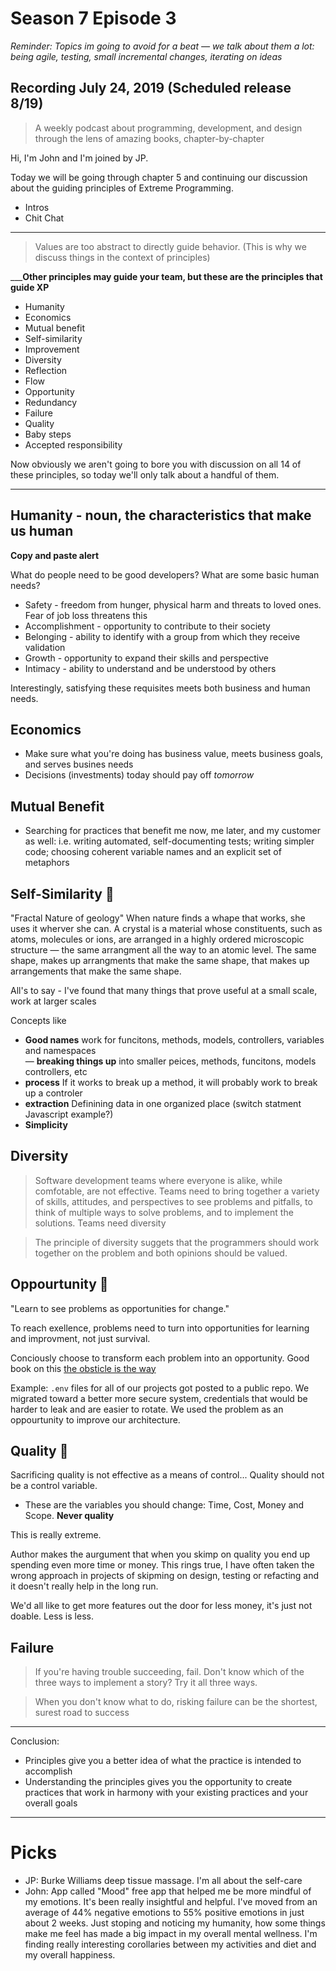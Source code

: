 # Season 7 Episode 3

_Reminder: Topics im going to  avoid for a beat —  we talk about them a lot: being agile, testing, small incremental changes, iterating on ideas_

## Recording July 24, 2019 (Scheduled release 8/19) 

> A weekly podcast about programming, development, and design through the lens of amazing books, chapter-by-chapter

Hi, I'm John and I'm joined by JP.

Today we will be going through chapter 5 and continuing our discussion about the guiding principles of Extreme Programming.

* Intros
* Chit Chat

---

> Values are too abstract to directly guide behavior. (This is why we discuss things in the context of principles)

_____Other principles may guide your team, but these are the principles that guide XP__

* Humanity
* Economics
* Mutual benefit
* Self-similarity
* Improvement
* Diversity
* Reflection
* Flow
* Opportunity
* Redundancy
* Failure
* Quality
* Baby steps
* Accepted responsibility

Now obviously we aren't going to bore you with discussion on all 14 of these principles, so today we'll only talk about a handful of them.

---

## Humanity - noun, the characteristics that make us human

__Copy and paste alert__

What do people need to be good developers? What are some basic human needs?

* Safety - freedom from hunger, physical harm and threats to loved ones. Fear of job loss threatens this
* Accomplishment - opportunity to contribute to their society
* Belonging - ability to identify with a group from which they receive validation
* Growth - opportunity to expand their skills and perspective
* Intimacy - ability to understand and be understood by others

Interestingly, satisfying these requisites meets both business and human needs.

## Economics

* Make sure what you're doing has business value, meets business goals, and serves busines needs
* Decisions (investments) today should pay off _tomorrow_

## Mutual Benefit

* Searching for practices that benefit me now, me later, and my customer as well: i.e. writing automated, self-documenting tests; writing simpler code; choosing coherent variable names and an explicit set of metaphors

## Self-Similarity 👻
"Fractal Nature of geology" When nature finds a whape that works, she uses it wherver she can. 
A crystal is a material whose constituents, such as atoms, molecules or ions, are arranged in a highly ordered microscopic structure — the same arrangment all the way to an atomic level. The same shape, makes up arrangments that make the same shape, that makes up arrangements that make the same shape. 

All's to say - I've found that many things that prove useful at a small scale, work at larger scales 

Concepts like
- **Good names** work for funcitons, methods, models, controllers, variables and namespaces  
— **breaking things up** into smaller peices, methods, funcitons, models controllers, etc 
- **process** If it works to break up a method, it will probably work to break up a controler
- **extraction** Definining data in one organized place (switch statment Javascript example?) 
- **Simplicity** 


## Diversity

> Software development teams where everyone is alike, while comfotable, are not effective. Teams need to bring together a variety of skills, attitudes, and perspectives to see problems and pitfalls, to think of multiple ways to solve problems, and to implement the solutions. Teams need diversity


> The principle of diversity suggets that the programmers should work together on the problem and both opinions should be valued.

## Oppourtunity 👻

"Learn to see problems as opportunities for change."

To reach exellence, problems need to turn into opportunities for learning and improvment, not just survival. 

Conciously choose to transform each problem into an opportunity. Good book on this [the obsticle is the way](https://www.amazon.com/Obstacle-Way-Timeless-Turning-Triumph/dp/1591846358)

Example: `.env` files for all of our projects got posted to a public repo. We migrated toward a better more secure system, credentials that would be harder to leak and are easier to rotate. We used the problem as an oppourtunity to improve our architecture. 

## Quality 👻
Sacrificing quality is not effective as a means of control... Quality should not be a control variable. 

- These are the variables you should change: Time, Cost, Money and Scope. **Never quality**

This is really extreme. 

Author makes the aurgument that when you skimp on quality you end up spending even more time or money. This rings true, I have often taken the wrong approach in projects of skipming on design, testing or refacting and it doesn't really help in the long run. 

We'd all like to get more features out the door for less money, it's just not doable. Less is less. 


## Failure

> If you're having trouble succeeding, fail. Don't know which of the three ways to implement a story? Try it all three ways.

> When you don't know what to do, risking failure can be the shortest, surest road to success

---

Conclusion:

* Principles give you a better idea of what the practice is intended to accomplish
* Understanding the principles gives you the opportunity to create practices that work in harmony with your existing practices and your overall goals

---

# Picks

* JP: Burke Williams deep tissue massage. I'm all about the self-care
* John: App called "Mood" free app that helped me be more mindful of my emotions. It's been really insightful and helpful. I've moved from an average of 44% negative emotions to 55% positive emotions in just about 2 weeks. Just stoping and noticing my humanity, how some things make me feel has made a big impact in my overall mental wellness. I'm finding really interesting corollaries between my activities and diet and my overall happiness. 
